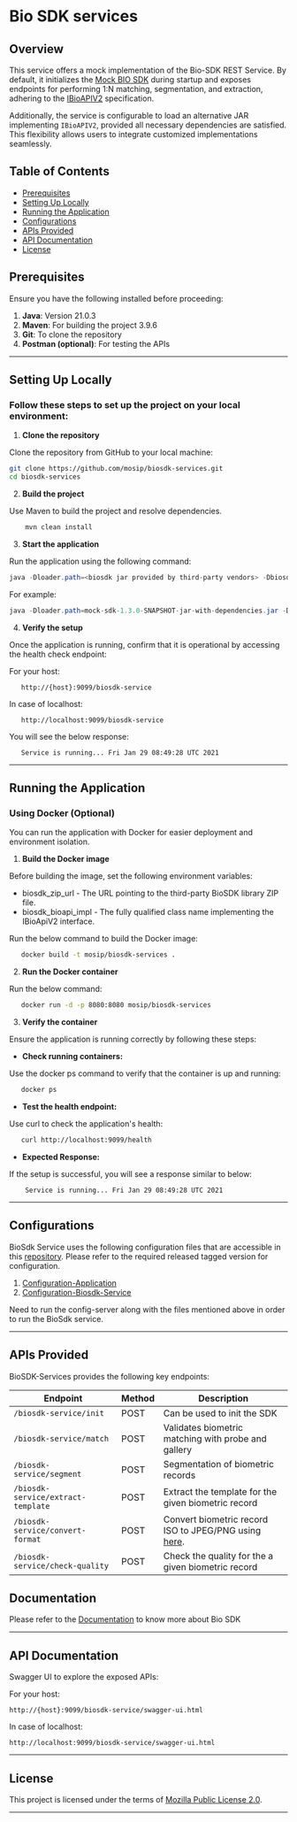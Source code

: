# Bio SDK services

## Overview

This service offers a mock implementation of the Bio-SDK REST Service. By default, it initializes the [Mock BIO SDK](https://github.com/mosip/mosip-mock-services/tree/master/mock-sdk) during startup and exposes endpoints for performing 1:N matching, segmentation, and extraction, adhering to the [IBioAPIV2](https://github.com/mosip/bio-utils/blob/master/kernel-biometrics-api/src/main/java/io/mosip/kernel/biometrics/spi/IBioApiV2.java) specification. 

Additionally, the service is configurable to load an alternative JAR implementing `IBioAPIV2`, provided all necessary dependencies are satisfied. This flexibility allows users to integrate customized implementations seamlessly. 

## Table of Contents

- [Prerequisites](#prerequisites)
- [Setting Up Locally](#setting-up-locally)
- [Running the Application](#running-the-application)
- [Configurations](#configurations)
- [APIs Provided](#apis-provided)
- [API Documentation](#api-documentation)
- [License](#license)

## Prerequisites

Ensure you have the following installed before proceeding:

1. **Java**: Version 21.0.3
2. **Maven**: For building the project 3.9.6
3. **Git**: To clone the repository
4. **Postman (optional)**: For testing the APIs

---

## Setting Up Locally

### Follow these steps to set up the project on your local environment:

1. **Clone the repository**

Clone the repository from GitHub to your local machine:

```bash
git clone https://github.com/mosip/biosdk-services.git
cd biosdk-services
```

2. **Build the project**

Use Maven to build the project and resolve dependencies.

```bash
	mvn clean install
```
   

3. **Start the application**

Run the application using the following command:

```java
java -Dloader.path=<biosdk jar provided by third-party vendors> -Dbiosdk_bioapi_impl=<classpath of class that implements IBioApiV2 interface> --add-modules=ALL-SYSTEM --add-opens java.xml/jdk.xml.internal=ALL-UNNAMED --add-opens java.base/java.lang.reflect=ALL-UNNAMED --add-opens java.base/java.lang.stream=ALL-UNNAMED --add-opens java.base/java.time=ALL-UNNAMED --add-opens java.base/java.time.LocalDate=ALL-UNNAMED --add-opens java.base/java.time.LocalDateTime=ALL-UNNAMED --add-opens java.base/java.time.LocalDateTime.date=ALL-UNNAMED  -jar biosdk-services-<version>.jar
```

For example:

```java
java -Dloader.path=mock-sdk-1.3.0-SNAPSHOT-jar-with-dependencies.jar -Dbiosdk_bioapi_impl=io.mosip.mock.sdk.impl.SampleSDKV2 --add-modules=ALL-SYSTEM --add-opens java.xml/jdk.xml.internal=ALL-UNNAMED --add-opens java.base/java.lang.reflect=ALL-UNNAMED --add-opens java.base/java.lang.stream=ALL-UNNAMED --add-opens java.base/java.time=ALL-UNNAMED --add-opens java.base/java.time.LocalDate=ALL-UNNAMED --add-opens java.base/java.time.LocalDateTime=ALL-UNNAMED --add-opens java.base/java.time.LocalDateTime.date=ALL-UNNAMED -jar biosdk-services-1.3.0-SNAPSHOT.jar
```

4. **Verify the setup**

Once the application is running, confirm that it is operational by accessing the health check endpoint:

For your host:

```text
   http://{host}:9099/biosdk-service
```

In case of localhost:

```text
   http://localhost:9099/biosdk-service
```

You will see the below response:

```text
   Service is running... Fri Jan 29 08:49:28 UTC 2021
```
---


## Running the Application

### Using Docker (Optional)

You can run the application with Docker for easier deployment and environment isolation.

1. **Build the Docker image**

Before building the image, set the following environment variables:

* biosdk_zip_url - The URL pointing to the third-party BioSDK library ZIP file.
* biosdk_bioapi_impl - The fully qualified class name implementing the IBioApiV2 interface.

Run the below command to build the Docker image:

```bash
   docker build -t mosip/biosdk-services .
```

2. **Run the Docker container**

Run the below command:

```bash
   docker run -d -p 8080:8080 mosip/biosdk-services
```

3. **Verify the container**

Ensure the application is running correctly by following these steps:

* **Check running containers:**

Use the docker ps command to verify that the container is up and running:

```bash
   docker ps
```
* **Test the health endpoint:**

Use curl to check the application's health:

```bash
   curl http://localhost:9099/health
```

* **Expected Response:**

If the setup is successful, you will see a response similar to below:

```text
	Service is running... Fri Jan 29 08:49:28 UTC 2021
```
---

## Configurations
BioSdk Service uses the following configuration files that are accessible in this [repository](https://github.com/mosip/mosip-config/tree/master).
Please refer to the required released tagged version for configuration.
1. [Configuration-Application](https://github.com/mosip/mosip-config/blob/master/application-default.properties)
2. [Configuration-Biosdk-Service](https://github.com/mosip/mosip-config/blob/master/biosdk-service-default.properties)

Need to run the config-server along with the files mentioned above in order to run the BioSdk service.

---

## APIs Provided

BioSDK-Services provides the following key endpoints:

| Endpoint                | Method | Description                     |
|-------------------------|--------|---------------------------------|
| `/biosdk-service/init`               | POST    | Can be used to init the SDK    |
| `/biosdk-service/match`      | POST   | Validates biometric matching with probe and gallery       |
| `/biosdk-service/segment`        | POST   | Segmentation of biometric records |
| `/biosdk-service/extract-template` | POST    | Extract the template for the given biometric record      |
| `/biosdk-service/convert-format` | POST    | Convert biometric record ISO to JPEG/PNG using  [here](https://github.com/mosip/converters/tree/develop).       |
| `/biosdk-service/check-quality` | POST    | Check the quality for the a given biometric record      |


## Documentation

Please refer to the [Documentation](https://github.com/mosip/documentation/blob/1.2.0/docs/biometric-sdk.md) to know more about Bio SDK 

---

## API Documentation

Swagger UI to explore the exposed APIs:

For your host:

```text
http://{host}:9099/biosdk-service/swagger-ui.html
```

In case of localhost:

```
http://localhost:9099/biosdk-service/swagger-ui.html
```
---

## License

This project is licensed under the terms of [Mozilla Public License 2.0](https://github.com/mosip/admin-services/blob/develop/LICENSE).

---
